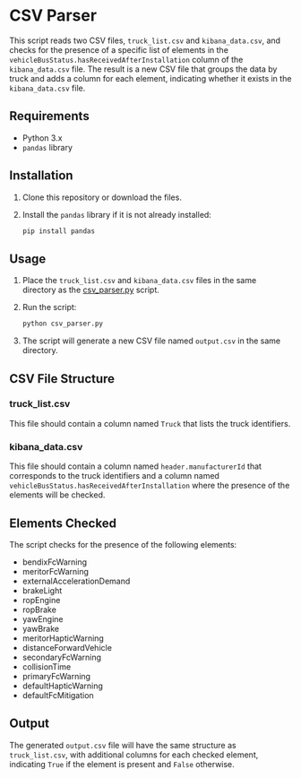 # CSV Parser

This script reads two CSV files, `truck_list.csv` and `kibana_data.csv`, and checks for the presence of a specific list of elements in the `vehicleBusStatus.hasReceivedAfterInstallation` column of the `kibana_data.csv` file. The result is a new CSV file that groups the data by truck and adds a column for each element, indicating whether it exists in the `kibana_data.csv` file.

## Requirements

- Python 3.x
- `pandas` library

## Installation

1. Clone this repository or download the files.
2. Install the `pandas` library if it is not already installed:

    ```bash
    pip install pandas
    ```

## Usage

1. Place the `truck_list.csv` and `kibana_data.csv` files in the same directory as the [csv_parser.py](http://_vscodecontentref_/1) script.
2. Run the script:

    ```bash
    python csv_parser.py
    ```

3. The script will generate a new CSV file named `output.csv` in the same directory.

## CSV File Structure

### truck_list.csv

This file should contain a column named `Truck` that lists the truck identifiers.

### kibana_data.csv

This file should contain a column named `header.manufacturerId` that corresponds to the truck identifiers and a column named `vehicleBusStatus.hasReceivedAfterInstallation` where the presence of the elements will be checked.

## Elements Checked

The script checks for the presence of the following elements:

- bendixFcWarning
- meritorFcWarning
- externalAccelerationDemand
- brakeLight
- ropEngine
- ropBrake
- yawEngine
- yawBrake
- meritorHapticWarning
- distanceForwardVehicle
- secondaryFcWarning
- collisionTime
- primaryFcWarning
- defaultHapticWarning
- defaultFcMitigation

## Output

The generated `output.csv` file will have the same structure as `truck_list.csv`, with additional columns for each checked element, indicating `True` if the element is present and `False` otherwise.
